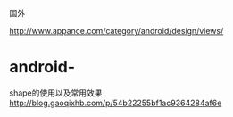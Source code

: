 国外

http://www.appance.com/category/android/design/views/



# android-
shape的使用以及常用效果
http://blog.gaoqixhb.com/p/54b22255bf1ac9364284af6e
